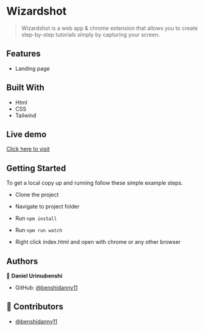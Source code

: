 # Wizardshot

> Wizardshot is a web app & chrome extension that allows you to create step-by-step tutorials simply by capturing your screen.

## Features
- Landing page

## Built With
- Html
- CSS
- Tailwind

## Live demo

[Click here to visit](https://benshidanny11.github.io/helpjuice-wizardshot/)


## Getting Started

To get a local copy up and running follow these simple example steps.

- Clone the project

- Navigate to project folder

- Run `npm install`

- Run `npm run watch`

- Right click index.html and open with chrome or any other browser

## Authors

👤 **Daniel Urimubenshi**

- GitHub: [@benshidanny11](https://github.com/benshidanny11)

## 🤝 Contributors

- [@benshidanny11](https://github.com/benshidanny11)